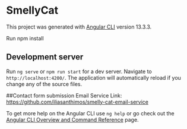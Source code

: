 # SmellyCat

This project was generated with [Angular CLI](https://github.com/angular/angular-cli) version 13.3.3.

Run npm install

## Development server

Run `ng serve` or `npm run start` for a dev server. Navigate to `http://localhost:4200/`. The application will automatically reload if you change any of the source files.

##Contact form submission Email Service
Link: https://github.com/iliasanthimos/smelly-cat-email-service


To get more help on the Angular CLI use `ng help` or go check out the [Angular CLI Overview and Command Reference](https://angular.io/cli) page.
